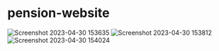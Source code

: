 # pension-website

![Screenshot 2023-04-30 153635](https://user-images.githubusercontent.com/107384906/235339563-87ad6d54-d4e1-4889-aca5-01721b6dcfe8.png)
![Screenshot 2023-04-30 153812](https://user-images.githubusercontent.com/107384906/235339569-8b65e245-ad4d-4c90-a127-8d62fc117b68.png)
![Screenshot 2023-04-30 154024](https://user-images.githubusercontent.com/107384906/235339571-50045c57-7053-460f-a33a-c1185b53f5a9.png)
